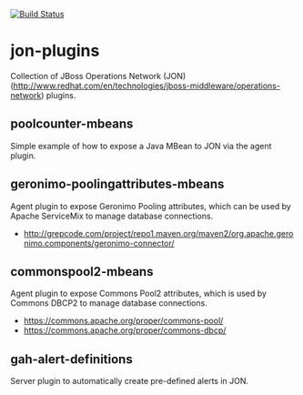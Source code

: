 [![Build Status](https://travis-ci.org/garethahealy/jon-plugins.svg?branch=master)](https://travis-ci.org/garethahealy/jon-plugins)

# jon-plugins
Collection of JBoss Operations Network (JON) (http://www.redhat.com/en/technologies/jboss-middleware/operations-network) plugins.

## poolcounter-mbeans
Simple example of how to expose a Java MBean to JON via the agent plugin.

## geronimo-poolingattributes-mbeans
Agent plugin to expose Geronimo Pooling attributes, which can be used by Apache ServiceMix to manage database connections.
- http://grepcode.com/project/repo1.maven.org/maven2/org.apache.geronimo.components/geronimo-connector/

## commonspool2-mbeans
Agent plugin to expose Commons Pool2 attributes, which is used by Commons DBCP2 to manage database connections.
- https://commons.apache.org/proper/commons-pool/
- https://commons.apache.org/proper/commons-dbcp/

## gah-alert-definitions
Server plugin to automatically create pre-defined alerts in JON.
